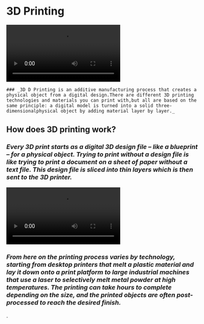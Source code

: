 

#                                                     3D Printing

  ![video](https://d3v5bfco3dani2.cloudfront.net/src/media/video/products/um2/hero/hero_loop_alpha.webm)
    
    
    ### _3D D Printing is an additive manufacturing process that creates a physical object from a digital design.There are different 3D printing technologies and materials you can print with,but all are based on the same principle: a digital model is turned into a solid three-dimensionalphysical object by adding material layer by layer._
    
  
##  How does 3D printing work?

### _Every 3D print starts as a digital 3D design file – like a blueprint – for a physical object. Trying to print without a design file is like trying to print a document on a sheet of paper without a text file. This design file is sliced into thin layers which is then sent to the 3D printer._

 ![video](https://www.3dhubs.com/sites/all/themes/hubs3d/videos/teleport/teleport-animation.webm)

 ### _From here on the printing process varies by technology, starting from desktop printers that melt a plastic material and lay it down onto a print platform to large industrial machines that use a laser to selectively melt metal powder at high temperatures. The printing can take hours to complete depending on the size, and the printed objects are often post-processed to reach the desired finish._

.
  
